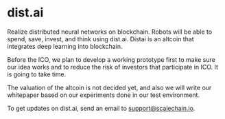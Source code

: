 # dist.ai

Realize distributed neural networks on blockchain. Robots will be able to spend, save, invest, and think using dist.ai.
Distai is an altcoin that integrates deep learning into blockchain. 

Before the ICO, we plan to develop a working prototype first to make sure our idea works and to reduce the risk of investors that participate in ICO. It is going to take time. 

The valuation of the altcoin is not decided yet, and also we will write our whitepaper based on our experiments done in our test environment.

To get updates on dist.ai, send an email to support@scalechain.io.
